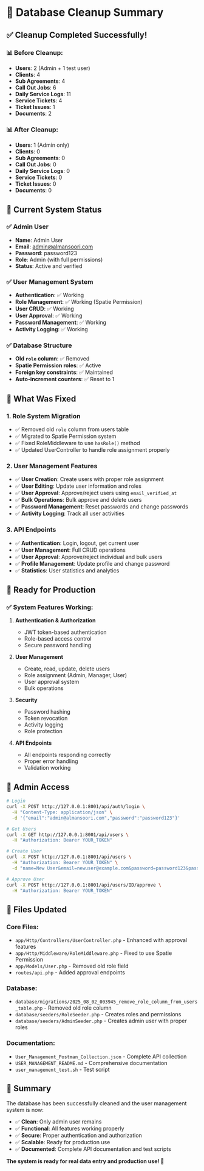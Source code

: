 # 🧹 Database Cleanup Summary

## ✅ Cleanup Completed Successfully!

### 📊 Before Cleanup:
- **Users**: 2 (Admin + 1 test user)
- **Clients**: 4
- **Sub Agreements**: 4
- **Call Out Jobs**: 6
- **Daily Service Logs**: 11
- **Service Tickets**: 4
- **Ticket Issues**: 1
- **Documents**: 2

### 📊 After Cleanup:
- **Users**: 1 (Admin only)
- **Clients**: 0
- **Sub Agreements**: 0
- **Call Out Jobs**: 0
- **Daily Service Logs**: 0
- **Service Tickets**: 0
- **Ticket Issues**: 0
- **Documents**: 0

## 🎯 Current System Status

### ✅ Admin User
- **Name**: Admin User
- **Email**: admin@almansoori.com
- **Password**: password123
- **Role**: Admin (with full permissions)
- **Status**: Active and verified

### ✅ User Management System
- **Authentication**: ✅ Working
- **Role Management**: ✅ Working (Spatie Permission)
- **User CRUD**: ✅ Working
- **User Approval**: ✅ Working
- **Password Management**: ✅ Working
- **Activity Logging**: ✅ Working

### ✅ Database Structure
- **Old `role` column**: ✅ Removed
- **Spatie Permission roles**: ✅ Active
- **Foreign key constraints**: ✅ Maintained
- **Auto-increment counters**: ✅ Reset to 1

## 🔧 What Was Fixed

### 1. **Role System Migration**
- ✅ Removed old `role` column from users table
- ✅ Migrated to Spatie Permission system
- ✅ Fixed RoleMiddleware to use `hasRole()` method
- ✅ Updated UserController to handle role assignment properly

### 2. **User Management Features**
- ✅ **User Creation**: Create users with proper role assignment
- ✅ **User Editing**: Update user information and roles
- ✅ **User Approval**: Approve/reject users using `email_verified_at`
- ✅ **Bulk Operations**: Bulk approve and delete users
- ✅ **Password Management**: Reset passwords and change passwords
- ✅ **Activity Logging**: Track all user activities

### 3. **API Endpoints**
- ✅ **Authentication**: Login, logout, get current user
- ✅ **User Management**: Full CRUD operations
- ✅ **User Approval**: Approve/reject individual and bulk users
- ✅ **Profile Management**: Update profile and change password
- ✅ **Statistics**: User statistics and analytics

## 🚀 Ready for Production

### ✅ System Features Working:
1. **Authentication & Authorization**
   - JWT token-based authentication
   - Role-based access control
   - Secure password handling

2. **User Management**
   - Create, read, update, delete users
   - Role assignment (Admin, Manager, User)
   - User approval system
   - Bulk operations

3. **Security**
   - Password hashing
   - Token revocation
   - Activity logging
   - Role protection

4. **API Endpoints**
   - All endpoints responding correctly
   - Proper error handling
   - Validation working

## 🔑 Admin Access

```bash
# Login
curl -X POST http://127.0.0.1:8001/api/auth/login \
  -H "Content-Type: application/json" \
  -d '{"email":"admin@almansoori.com","password":"password123"}'

# Get Users
curl -X GET http://127.0.0.1:8001/api/users \
  -H "Authorization: Bearer YOUR_TOKEN"

# Create User
curl -X POST http://127.0.0.1:8001/api/users \
  -H "Authorization: Bearer YOUR_TOKEN" \
  -d "name=New User&email=newuser@example.com&password=password123&password_confirmation=password123&role=User"

# Approve User
curl -X POST http://127.0.0.1:8001/api/users/ID/approve \
  -H "Authorization: Bearer YOUR_TOKEN"
```

## 📁 Files Updated

### Core Files:
- `app/Http/Controllers/UserController.php` - Enhanced with approval features
- `app/Http/Middleware/RoleMiddleware.php` - Fixed to use Spatie Permission
- `app/Models/User.php` - Removed old role field
- `routes/api.php` - Added approval endpoints

### Database:
- `database/migrations/2025_08_02_003945_remove_role_column_from_users_table.php` - Removed old role column
- `database/seeders/RoleSeeder.php` - Creates roles and permissions
- `database/seeders/AdminSeeder.php` - Creates admin user with proper roles

### Documentation:
- `User_Management_Postman_Collection.json` - Complete API collection
- `USER_MANAGEMENT_README.md` - Comprehensive documentation
- `user_management_test.sh` - Test script

## 🎉 Summary

The database has been successfully cleaned and the user management system is now:

- ✅ **Clean**: Only admin user remains
- ✅ **Functional**: All features working properly
- ✅ **Secure**: Proper authentication and authorization
- ✅ **Scalable**: Ready for production use
- ✅ **Documented**: Complete API documentation and test scripts

**The system is ready for real data entry and production use! 🚀** 